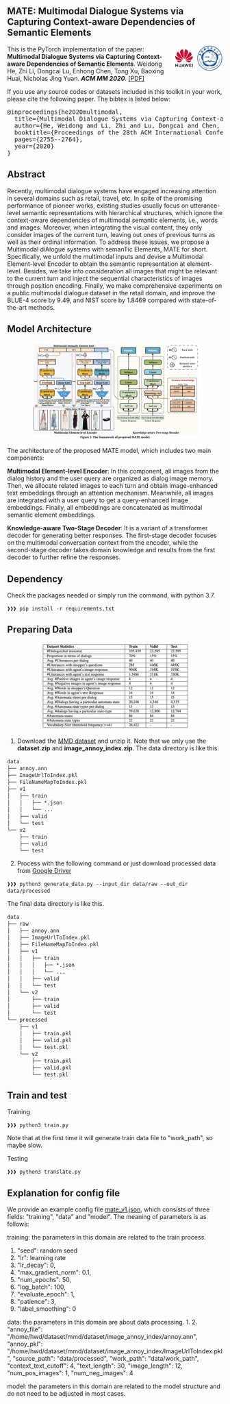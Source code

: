 ## MATE: Multimodal Dialogue Systems via Capturing Context-aware Dependencies of Semantic Elements
<img align="right" src="images/ustc.jpeg" width="12%">
<img align="right" src="images/huawei.jpeg" width="12%">

This is the PyTorch implementation of the paper:
**Multimodal Dialogue Systems via Capturing Context-aware Dependencies of Semantic Elements**. Weidong He, Zhi Li, Dongcai Lu, Enhong Chen, Tong Xu, Baoxing  Huai, Nicholas Jing Yuan. ***ACM MM 2020***. 
[[PDF]](https://dl.acm.org/doi/abs/10.1145/3394171.3413679?casa_token=NAfGkcF9aD4AAAAA:RycuI3YzktrxbcAiq10TPiJ3VseRsO_b7VhvTZM_5XZQX3k9Kqrqv8x1_BM3fKBJvC9XWK_tXvY)

If you use any source codes or datasets included in this toolkit in your work, please cite the following paper. The bibtex is listed below:
<pre>
@inproceedings{he2020multimodal,
  title={Multimodal Dialogue Systems via Capturing Context-aware Dependencies of Semantic Elements},
  author={He, Weidong and Li, Zhi and Lu, Dongcai and Chen, Enhong and Xu, Tong and Huai, Baoxing and Yuan, Jing},
  booktitle={Proceedings of the 28th ACM International Conference on Multimedia},
  pages={2755--2764},
  year={2020}
}
</pre>

## Abstract
Recently, multimodal dialogue systems have engaged increasing attention in several domains such as retail, travel, etc. In spite of the promising performance of pioneer works, existing studies usually focus on utterance-level semantic representations with hierarchical structures, which ignore the context-aware dependencies of multimodal semantic elements, i.e., words and images. Moreover, when integrating the visual content, they only consider images of the current turn, leaving out ones of previous turns as well as their ordinal information. To address these issues, we propose a Multimodal diAlogue systems with semanTic Elements, MATE for short. Specifically, we unfold the multimodal inputs and devise a Multimodal Element-level Encoder to obtain the semantic representation at element-level. Besides, we take into consideration all images that might be relevant to the current turn and inject the sequential characteristics of images through position encoding. Finally, we make comprehensive experiments on a public multimodal dialogue dataset in the retail domain, and improve the BLUE-4 score by 9.49, and NIST score by 1.8469 compared with state-of-the-art methods.

## Model Architecture
<p align="center">
<img src="images/model.png" width="80%" />
</p>
The architecture of the proposed MATE model, which includes two main components:

**Multimodal Element-level Encoder**: In this component, all images from the dialog history and the user query are organized as dialog image memory. Then, we allocate related images to each turn and obtain image-enhanced text embeddings through an attention mechanism. Meanwhile, all images are integrated with a user query to get a query-enhanced image embeddings. Finally, all embeddings are concatenated as multimodal semantic element embeddings.

**Knowledge-aware Two-Stage Decoder**: It is a variant of a transformer decoder for generating better responses. The first-stage decoder focuses on the multimodal conversation context from the encoder, while the second-stage decoder takes domain knowledge and results from the first decoder to further refine the responses.

## Dependency
Check the packages needed or simply run the command, with python 3.7.
```console
❱❱❱ pip install -r requirements.txt
```

## Preparing Data
<p align="center">
<img src="images/dataset.png" width="70%" />
</p>

1. Download the [MMD dataset](https://amritasaha1812.github.io/MMD/download/) and unzip it. Note that we only use the **dataset.zip** and **image_annoy_index.zip**. The data directory is like this.
```console
data
├── annoy.ann
├── ImageUrlToIndex.pkl
├── FileNameMapToIndex.pkl
├── v1
│   ├── train
│   │   ├── *.json
│   │   └── ...
│   ├── valid
│   └── test
└── v2
    ├── train
    ├── valid
    └── test
```
2. Process with the following command or just download processed data from [Google Driver]()
```console
❱❱❱ python3 generate_data.py --input_dir data/raw --out_dir data/processed
```
The final data directory is like this.
```console
data
├── raw
│   ├── annoy.ann
│   ├── ImageUrlToIndex.pkl
│   ├── FileNameMapToIndex.pkl
│   ├── v1
│   │   ├── train
│   │   │   ├── *.json
│   │   │   └── ...
│   │   ├── valid
│   │   └── test
│   └── v2
│       ├── train
│       ├── valid
│       └── test
└── processed
    ├── v1
    │   ├── train.pkl
    │   ├── valid.pkl
    │   └── test.pkl
    └── v2
        ├── train.pkl
        ├── valid.pkl
        └── test.pkl 
```

## Train and test
Training
```console
❱❱❱ python3 train.py
```
Note that at the first time it will generate train data file to "work_path", so maybe slow.

Testing
```console
❱❱❱ python3 translate.py
```

## Explanation for config file
We provide an example config file [mate_v1.json](config/mate_v1.json), which consists of three fields: "training", "data" and "model". The meaning of parameters is as follows:

training: the parameters in this domain are related to the train process.
1. "seed": random seed
2. "lr": learning rate
3. "lr_decay": 0,
4. "max_gradient_norm": 0.1,
5. "num_epochs": 50,
6. "log_batch": 100,
7. "evaluate_epoch": 1,
8. "patience": 3,
9. "label_smoothing": 0

data: the parameters in this domain are about data processing.
1.
2.
"annoy_file": "/home/hwd/dataset/mmd/dataset/image_annoy_index/annoy.ann",
    "annoy_pkl": "/home/hwd/dataset/mmd/dataset/image_annoy_index/ImageUrlToIndex.pkl",
    "source_path": "data/processed",
    "work_path": "data/work_path",
    "context_text_cutoff": 4,
    "text_length": 30,
    "image_length": 12,
    "num_pos_images": 1,
    "num_neg_images": 4

model: the parameters in this domain are related to the model structure and do not need to be adjusted in most cases.




